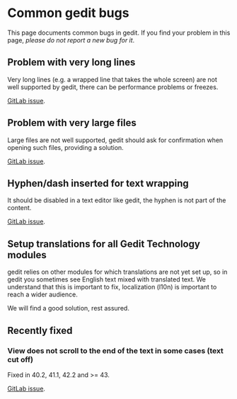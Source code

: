 Common gedit bugs
=================

This page documents common bugs in gedit. If you find your problem in this page,
_please do not report a new bug for it_.

Problem with very long lines
----------------------------

Very long lines (e.g. a wrapped line that takes the whole screen) are not well
supported by gedit, there can be performance problems or freezes.

[GitLab issue](https://gitlab.gnome.org/GNOME/gedit/-/issues/513).

Problem with very large files
-----------------------------

Large files are not well supported, gedit should ask for confirmation when
opening such files, providing a solution.

[GitLab issue](https://gitlab.gnome.org/GNOME/gedit/-/issues/11).

Hyphen/dash inserted for text wrapping
--------------------------------------

It should be disabled in a text editor like gedit, the hyphen is not part of
the content.

[GitLab issue](https://gitlab.gnome.org/GNOME/gedit/issues/365).

Setup translations for all Gedit Technology modules
---------------------------------------------------

gedit relies on other modules for which translations are not yet set up, so in
gedit you sometimes see English text mixed with translated text. We understand
that this is important to fix, localization (l10n) is important to reach a wider
audience.

We will find a good solution, rest assured.

Recently fixed
--------------

### View does not scroll to the end of the text in some cases (text cut off)

Fixed in 40.2, 41.1, 42.2 and >= 43.

[GitLab issue](https://gitlab.gnome.org/GNOME/gedit/issues/42).
